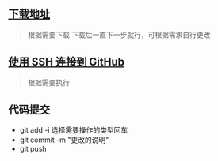 ## [下载地址](https://git-scm.com/downloads)

> 根据需要下载
> 下载后一直下一步就行，可根据需求自行更改

## [使用 SSH 连接到 GitHub](https://docs.github.com/cn/github/authenticating-to-github/connecting-to-github-with-ssh)

> 根据需要执行

## 代码提交

- git add -i 选择需要操作的类型回车
- git commit -m "更改的说明"
- git push
